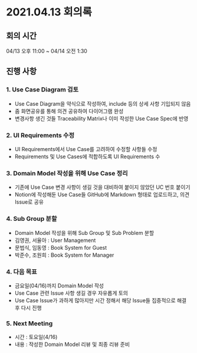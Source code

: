 # 2021.04.13 회의록

## 회의 시간

04/13 오후 11:00 ~ 04/14 오전 1:30

## 진행 사항

### 1. Use Case Diagram 검토

- Use Case Diagram을 약식으로 작성하여, include 등의 상세 사항 기입되지 않음
- 줌 화면공유를 통해 의견 공유하여 다이어그램 완성
- 변경사항 생긴 것들 Traceability Matrix나 이미 작성한 Use Case Spec에 반영

### 2. UI Requirements 수정

- UI Requirements에서 Use Case를 고려하여 수정할 사항들 수정
- Requirements 및 Use Cases에 적합하도록 UI Requirements 수

### 3. Domain Model 작성을 위해 Use Case 정리

- 기존에 Use Case 변경 사항이 생길 것을 대비하여 붙이지 않았던 UC 번호 붙이기
- Notion에 작성해둔 Use Case들 GitHub에 Markdown 형태로 업로드하고, 의견 Issue로 공유

### 4. Sub Group 분할

- Domain Model 작성을 위해 Sub Group 및 Sub Problem 분할
- 김영권, 서율아 :  User Management
- 문법식, 임동영 : Book System for Guest
- 박준수, 조원희 : Book System for Manager

### 4. 다음 목표

- 금요일(04/16)까지 Domain Model 작성
- Use Case 관련 Issue 사항 생길 경우 자유롭게 토의
- Use Case Issue가 과하게 많아지만 시간 정해서 해당 Issue들 집중적으로 해결 후 다시 진행

### 5. Next Meeting

- 시간 : 토요일(4/16)
- 내용 : 작성한 Domain Model 리뷰 및 최종 리뷰 준비

